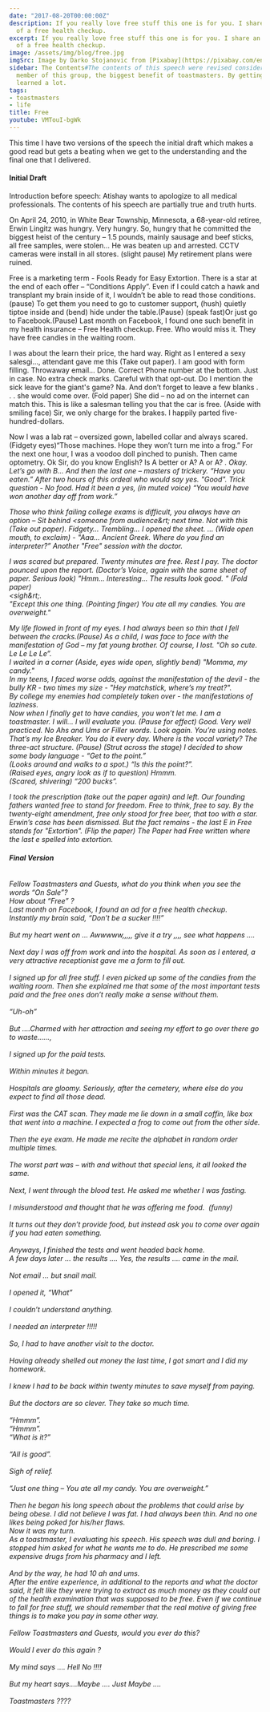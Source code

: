 ```yaml
---
date: "2017-08-20T00:00:00Z"
description: If you really love free stuff this one is for you. I share an experience
  of a free health checkup.
excerpt: If you really love free stuff this one is for you. I share an experience
  of a free health checkup.
image: /assets/img/blog/free.jpg
imgSrc: Image by Darko Stojanovic from [Pixabay](https://pixabay.com/en/medic-hospital-laboratory-medical-563423/)
sidebar: The Contents#The contents of this speech were revised considerably by a senior
  member of this group, the biggest benefit of toastmasters. By getting help, I really
  learned a lot.
tags:
- toastmasters
- life
title: Free
youtube: VMTouI-bgWk
---
```


This time I have two versions of the speech the initial draft which makes a good read but gets a beating when we get to the understanding and the final one that I delivered.

#### Initial Draft
Introduction before speech: Atishay wants to apologize to all medical professionals. The contents of his speech are partially true and truth hurts.


On April 24, 2010, in White Bear Township, Minnesota, a 68-year-old retiree, Erwin Lingitz was hungry. Very hungry. So, hungry that he committed the biggest heist of the century – 1.5 pounds, mainly sausage and beef sticks, all free samples, were stolen… He was beaten up and arrested. CCTV cameras were install in all stores. (slight pause) My retirement plans were ruined.

Free is a marketing term - Fools Ready for Easy Extortion. There is a star at the end of each offer – “Conditions Apply”. Even if I could catch a hawk and transplant my brain inside of it, I wouldn’t be able to read those conditions.(pause) To get them you need to go to customer support, (hush) quietly tiptoe inside and (bend) hide under the table.(Pause) (speak fast)Or just go to Facebook.(Pause) Last month on Facebook, I found one such benefit in my health insurance – Free Health checkup. Free. Who would miss it. They have free candies in the waiting room.

I was about the learn their price, the hard way. Right as I entered a sexy salesgi…, attendant gave me this (Take out paper). I am good with form filling. Throwaway email… Done. Correct Phone number at the bottom. Just in case. No extra check marks. Careful with that opt-out. Do I mention the sick leave for the giant's game? Na. And don’t forget to leave a few blanks . . .  she would come over. (Fold paper) She did – no ad on the internet can match this. This is like a salesman telling you that the car is free. (Aside with smiling face) Sir, we only charge for the brakes. I happily parted five-hundred-dollars.

Now I was a lab rat – oversized gown, labelled collar and always scared. (Fidgety eyes)“Those machines. Hope they won’t turn me into a frog.” For the next one hour, I was a voodoo doll pinched to punish. Then came optometry. <Point at someone at the audience> Ok Sir, do you know English? Is A better or A? A or A? <I think A>. Okay. Let’s go with B… And then the last one – masters of trickery. “Have you eaten.” After two hours of this ordeal who would say yes. "Good". Trick question - No food. Had it been a yes, (in muted voice) “You would have won another day off from work.”

Those who think failing college exams is difficult, you always have an option – Sit behind &lt;someone from audience&rt; next time. Not with this (Take out paper). Fidgety… Trembling… I opened the sheet. ... (Wide open mouth, to exclaim) - "Aaa... Ancient Greek. Where do you find an interpreter?” Another "Free" session with the doctor.

I was scared but prepared. Twenty minutes are free. Rest I pay. The doctor pounced upon the report. (Doctor’s Voice, again with the same sheet of paper. Serious look) "Hmm… Interesting… The results look good. " (Fold paper)<br>
&lt;sigh&rt;.<br>
"Except this one thing. (Pointing finger) You ate all my candies. You are overweight."

My life flowed in front of my eyes. I had always been so thin that I fell between the cracks.(Pause) As a child, I was face to face with the manifestation of God – my fat young brother. Of course, I lost. "Oh so cute. Le Le Le Le”.<br>
I waited in a corner (Aside, eyes wide open, slightly bend) "Momma, my candy."<br>
In my teens, I faced worse odds, against the manifestation of the devil - the bully KR - two times my size - "Hey matchstick, where’s my treat?".<br>
By college my enemies had completely taken over - the manifestations of laziness.<br>
Now when I finally get to have candies, you won’t let me. I am a toastmaster. I will… I will evaluate you. (Pause for effect) Good. Very well practiced. No Ahs and Ums or Filler words. Look again. You’re using notes. That’s my Ice Breaker. You do it every day. Where is the vocal variety? The three-act structure. (Pause) (Strut across the stage) I decided to show some body language - “Get to the point.”<br>
(Looks around and walks to a spot.) “Is this the point?”.<br>
(Raised eyes, angry look as if to question) Hmmm.<br>
(Scared, shivering) “200 bucks”.

I took the prescription (take out the paper again) and left. Our founding fathers wanted free to stand for freedom. Free to think, free to say. By the twenty-eight amendment, free only stood for free beer, that too with a star. Erwin’s case has been dismissed. But the fact remains - the last E in Free stands for "Extortion". (Flip the paper)
The Paper had Free written where the last e spelled into extortion.

#### Final Version
<br>
Fellow Toastmasters and Guests, what do you think when you see the words “On Sale”? <br>
How about “Free” ?<br>
Last month on Facebook, I found an ad for a free health checkup.<br>
Instantly my brain said, “Don’t be a sucker !!!!”<br>
<br>
But my heart went on … Awwwww,,,,, give it a try ,,,, see what happens ….<br>
<br>
Next day I was off from work and into the hospital. As soon as I entered, a very attractive receptionist gave me a form to fill out.<br>
<br>
I signed up for all free stuff. I even picked up some of the candies from the waiting room. Then she explained me that some of the most important tests paid and the free ones don’t really make a sense without them.<br>
<br>
“Uh-oh”<br>
<br>
But ….Charmed with her attraction and seeing my effort to go over there go to waste…...,<br>
<br>
I signed up for the paid tests.<br>
<br>
Within minutes it began.<br>
<br>
Hospitals are gloomy. Seriously, after the cemetery, where else do you expect to find all those dead.<br>
<br>
First was the CAT scan. They made me lie down in a small coffin, like box that went into a machine. I expected a frog to come out from the other side.<br>
<br>
Then the eye exam. He made me recite the alphabet in random order multiple times.<br>
<br>
The worst part was – with and without that special lens, it all looked the same.<br>
<br>
Next, I went through the blood test. He asked me whether I was fasting.<br>
<br>
I misunderstood and thought that he was offering me food.  (funny)<br>
<br>
It turns out they don’t provide food, but instead ask you to come over again if you had eaten something.<br>
<br>
Anyways, I finished the tests and went headed back home.<br>
A few days later ... the results …. Yes, the results …. came in the mail.<br>
<br>
Not email … but snail mail.<br>
<br>
I opened it, “What”<br>
<br>
I couldn’t understand anything.<br>
<br>
I needed an interpreter !!!!!<br>
<br>
So, I had to have another visit to the doctor.<br>
<br>
Having already shelled out money the last time, I got smart and I did my homework.<br>
<br>
I knew I had to be back within twenty minutes to save myself from paying.<br>
<br>
But the doctors are so clever. They take so much time.<br>
<br>
“Hmmm”.<br>
“Hmmm”.<br>
“What is it?”<br>
<br>
“All is good”.<br>
<br>
Sigh of relief.<br>
<br>
“Just one thing – You ate all my candy. You are overweight.”<br>
<br>
Then he began his long speech about the problems that could arise by being obese. I did not believe I was fat. I had always been thin. And no one likes being poked for his/her flaws.<br>
Now it was my turn.<br>
As a toastmaster, I evaluating his speech. His speech was dull and boring. I stopped him asked for what he wants me to do. He prescribed me some expensive drugs from his pharmacy and I left.<br>
<br>
And by the way, he had 10 ah and ums.<br>
After the entire experience, in additional to the reports and what the doctor said, it felt like they were trying to extract as much money as they could out of the health examination that was supposed to be free.
Even if we continue to fall for free stuff, we should remember that the real motive of giving free things is to make you pay in some other way.<br>
<br>
Fellow Toastmasters and Guests, would you ever do this?<br>
<br>
Would I ever do this again ?<br>
<br>
My mind says …. Hell No !!!!<br>
<br>
But my heart says….Maybe …. Just Maybe ….<br>
<br>
Toastmasters ????
